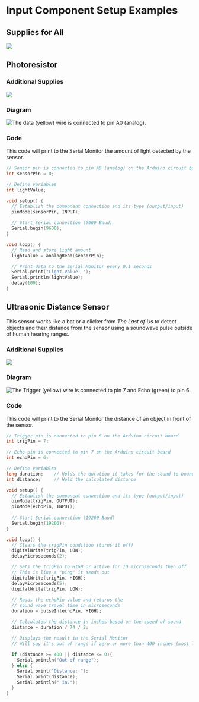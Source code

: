 # Input Component Setup Examples

## Supplies for All

![](<../../.gitbook/assets/image (514).png>)

## Photoresistor

### Additional Supplies

![](<../../.gitbook/assets/image (515).png>)

### Diagram

![The data (yellow) wire is connected to pin A0 (analog).](<../../.gitbook/assets/image (516).png>)

### Code

This code will print to the Serial Monitor the amount of light detected by the sensor. 

```cpp
// Sensor pin is connected to pin A0 (analog) on the Arduino circuit board
int sensorPin = 0;

// Define variables
int lightValue;

void setup() {
  // Establish the component connection and its type (output/input)
  pinMode(sensorPin, INPUT);
  
  // Start Serial connection (9600 Baud)
  Serial.begin(9600);
}

void loop() {
  // Read and store light amount
  lightValue = analogRead(sensorPin);

  // Print data to the Serial Monitor every 0.1 seconds
  Serial.print("Light Value: ");
  Serial.println(lightValue);
  delay(100);
}
```

## Ultrasonic Distance Sensor

This sensor works like a bat or a clicker from _The Last of Us_ to detect objects and their distance from the sensor using a soundwave pulse outside of human hearing ranges.

### Additional Supplies

![](<../../.gitbook/assets/image (517).png>)

### Diagram

![The Trigger (yellow) wire is connected to pin 7 and Echo (green) to pin 6.](<../../.gitbook/assets/image (518).png>)

### Code

This code will print to the Serial Monitor the distance of an object in front of the sensor.

```cpp
// Trigger pin is connected to pin 6 on the Arduino circuit board
int trigPin = 7;

// Echo pin is connected to pin 7 on the Arduino circuit board
int echoPin = 6;

// Define variables
long duration;    // Holds the duration it takes for the sound to bounce back
int distance;     // Hold the calculated distance

void setup() {
  // Establish the component connection and its type (output/input)
  pinMode(trigPin, OUTPUT);
  pinMode(echoPin, INPUT);
  
  // Start Serial connection (19200 Baud)
  Serial.begin(19200);
}

void loop() {
  // Clears the trigPin condition (turns it off)
  digitalWrite(trigPin, LOW);
  delayMicroseconds(2);

  // Sets the trigPin to HIGH or active for 10 microseconds then off
  // This is like a "ping" it sends out
  digitalWrite(trigPin, HIGH);
  delayMicroseconds(5);
  digitalWrite(trigPin, LOW);
  
  // Reads the echoPin value and returns the 
  // sound wave travel time in microseconds
  duration = pulseIn(echoPin, HIGH);

  // Calculates the distance in inches based on the speed of sound
  distance = duration / 74 / 2;

  // Displays the result in the Serial Monitor
  // Will say it's out of range if zero or more than 400 inches (most likely an error)
  
  if (distance >= 400 || distance <= 0){
    Serial.println("Out of range");
  } else {
    Serial.print("Distance: ");
    Serial.print(distance);
    Serial.println(" in.");
  }
}
```
